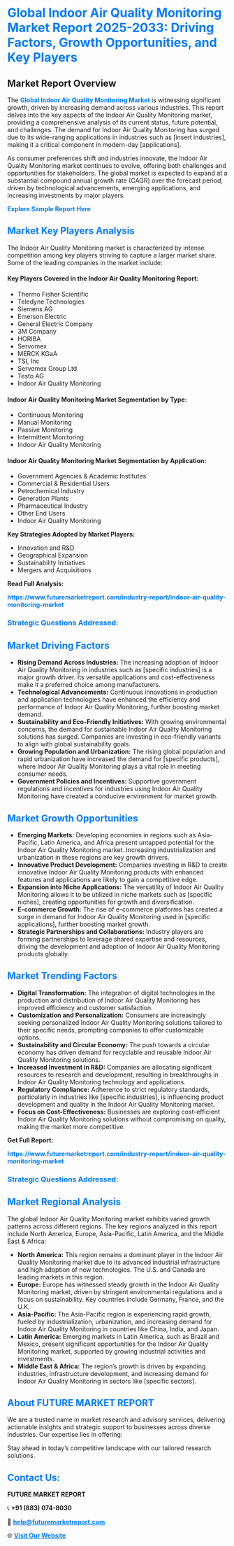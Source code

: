 <h1 style="color: #007BFF;">Global Indoor Air Quality Monitoring Market Report 2025-2033: Driving Factors, Growth Opportunities, and Key Players</h1>

<section id="overview">
<h2>Market Report Overview</h2>
<p>The <a href="https://www.futuremarketreport.com/industry-report/indoor-air-quality-monitoring-market" style="color: #007BFF; text-decoration: none;"><strong>Global Indoor Air Quality Monitoring Market</strong></a> is witnessing significant growth, driven by increasing demand across various industries. This report delves into the key aspects of the Indoor Air Quality Monitoring market, providing a comprehensive analysis of its current status, future potential, and challenges. The demand for Indoor Air Quality Monitoring has surged due to its wide-ranging applications in industries such as [insert industries], making it a critical component in modern-day [applications].</p>
<p>As consumer preferences shift and industries innovate, the Indoor Air Quality Monitoring market continues to evolve, offering both challenges and opportunities for stakeholders. The global market is expected to expand at a substantial compound annual growth rate (CAGR) over the forecast period, driven by technological advancements, emerging applications, and increasing investments by major players.</p>
</section>

<section id="overview">
<p><a href="https://www.futuremarketreport.com/request-sample/reportId=100887" style="color: #007BFF; text-decoration: none;"><strong>Explore Sample Report Here</strong></a></p>
</section>

<section id="key-players">
<h2 style="color: #007BFF;">Market Key Players Analysis</h2>
<p>The Indoor Air Quality Monitoring market is characterized by intense competition among key players striving to capture a larger market share. Some of the leading companies in the market include:</p>
<h4>Key Players Covered in the Indoor Air Quality Monitoring Report:</h4>
<ul><li>Thermo Fisher Scientific</li><li>Teledyne Technologies</li><li>Siemens AG</li><li>Emerson Electric</li><li>General Electric Company</li><li>3M Company</li><li>HORIBA</li><li>Servomex</li><li>MERCK KGaA</li><li>TSI, Inc</li><li>Servomex Group Ltd</li><li>Testo AG</li><li>Indoor Air Quality Monitoring</li></ul>
<h4>Indoor Air Quality Monitoring Market Segmentation by Type:</h4>
<ul><li>Continuous Monitoring</li><li>Manual Monitoring</li><li>Passive Monitoring</li><li>Intermittent Monitoring</li><li>Indoor Air Quality Monitoring</li></ul>

<h4>Indoor Air Quality Monitoring Market Segmentation by Application:</h4>
<ul><li>Government Agencies &amp; Academic Institutes</li><li>Commercial &amp; Residential Users</li><li>Petrochemical Industry</li><li>Generation Plants</li><li>Pharmaceutical Industry</li><li>Other End Users</li><li>Indoor Air Quality Monitoring</li></ul>
<p><strong>Key Strategies Adopted by Market Players:</strong></p>
<ul>
<li>Innovation and R&D</li>
<li>Geographical Expansion</li>
<li>Sustainability Initiatives</li>
<li>Mergers and Acquisitions</li>
</ul>
</section>

<section>
<p><strong>Read Full Analysis: </strong></p><a href="https://www.futuremarketreport.com/industry-report/indoor-air-quality-monitoring-market" style="color: #007BFF; text-decoration: none;"><strong>https://www.futuremarketreport.com/industry-report/indoor-air-quality-monitoring-market</strong></a>
<h3 style="color: #007BFF;">Strategic Questions Addressed:</h3>
</section>

<section id="driving-factors">
<h2 style="color: #007BFF;">Market Driving Factors</h2>
<ul>
<li><strong>Rising Demand Across Industries:</strong> The increasing adoption of Indoor Air Quality Monitoring in industries such as [specific industries] is a major growth driver. Its versatile applications and cost-effectiveness make it a preferred choice among manufacturers.</li>
<li><strong>Technological Advancements:</strong> Continuous innovations in production and application technologies have enhanced the efficiency and performance of Indoor Air Quality Monitoring, further boosting market demand.</li>
<li><strong>Sustainability and Eco-Friendly Initiatives:</strong> With growing environmental concerns, the demand for sustainable Indoor Air Quality Monitoring solutions has surged. Companies are investing in eco-friendly variants to align with global sustainability goals.</li>
<li><strong>Growing Population and Urbanization:</strong> The rising global population and rapid urbanization have increased the demand for [specific products], where Indoor Air Quality Monitoring plays a vital role in meeting consumer needs.</li>
<li><strong>Government Policies and Incentives:</strong> Supportive government regulations and incentives for industries using Indoor Air Quality Monitoring have created a conducive environment for market growth.</li>
</ul>
</section>

<section id="growth-opportunities">
<h2 style="color: #007BFF;">Market Growth Opportunities</h2>
<ul>
<li><strong>Emerging Markets:</strong> Developing economies in regions such as Asia-Pacific, Latin America, and Africa present untapped potential for the Indoor Air Quality Monitoring market. Increasing industrialization and urbanization in these regions are key growth drivers.</li>
<li><strong>Innovative Product Development:</strong> Companies investing in R&D to create innovative Indoor Air Quality Monitoring products with enhanced features and applications are likely to gain a competitive edge.</li>
<li><strong>Expansion into Niche Applications:</strong> The versatility of Indoor Air Quality Monitoring allows it to be utilized in niche markets such as [specific niches], creating opportunities for growth and diversification.</li>
<li><strong>E-commerce Growth:</strong> The rise of e-commerce platforms has created a surge in demand for Indoor Air Quality Monitoring used in [specific applications], further boosting market growth.</li>
<li><strong>Strategic Partnerships and Collaborations:</strong> Industry players are forming partnerships to leverage shared expertise and resources, driving the development and adoption of Indoor Air Quality Monitoring products globally.</li>
</ul>
</section>

<section id="trending-factors">
<h2 style="color: #007BFF;">Market Trending Factors</h2>
<ul>
<li><strong>Digital Transformation:</strong> The integration of digital technologies in the production and distribution of Indoor Air Quality Monitoring has improved efficiency and customer satisfaction.</li>
<li><strong>Customization and Personalization:</strong> Consumers are increasingly seeking personalized Indoor Air Quality Monitoring solutions tailored to their specific needs, prompting companies to offer customizable options.</li>
<li><strong>Sustainability and Circular Economy:</strong> The push towards a circular economy has driven demand for recyclable and reusable Indoor Air Quality Monitoring solutions.</li>
<li><strong>Increased Investment in R&D:</strong> Companies are allocating significant resources to research and development, resulting in breakthroughs in Indoor Air Quality Monitoring technology and applications.</li>
<li><strong>Regulatory Compliance:</strong> Adherence to strict regulatory standards, particularly in industries like [specific industries], is influencing product development and quality in the Indoor Air Quality Monitoring market.</li>
<li><strong>Focus on Cost-Effectiveness:</strong> Businesses are exploring cost-efficient Indoor Air Quality Monitoring solutions without compromising on quality, making the market more competitive.</li>
</ul>
</section>

<section>
<p><strong>Get Full Report: </strong></p><a href="https://www.futuremarketreport.com/industry-report/indoor-air-quality-monitoring-market" style="color: #007BFF; text-decoration: none;"><strong>https://www.futuremarketreport.com/industry-report/indoor-air-quality-monitoring-market</strong></a>
<h3 style="color: #007BFF;">Strategic Questions Addressed:</h3>
</section>


<section id="regional-analysis">
<h2 style="color: #007BFF;">Market Regional Analysis</h2>
<p>The global Indoor Air Quality Monitoring market exhibits varied growth patterns across different regions. The key regions analyzed in this report include North America, Europe, Asia-Pacific, Latin America, and the Middle East & Africa:</p>
<ul>
<li><strong>North America:</strong> This region remains a dominant player in the Indoor Air Quality Monitoring market due to its advanced industrial infrastructure and high adoption of new technologies. The U.S. and Canada are leading markets in this region.</li>
<li><strong>Europe:</strong> Europe has witnessed steady growth in the Indoor Air Quality Monitoring market, driven by stringent environmental regulations and a focus on sustainability. Key countries include Germany, France, and the U.K.</li>
<li><strong>Asia-Pacific:</strong> The Asia-Pacific region is experiencing rapid growth, fueled by industrialization, urbanization, and increasing demand for Indoor Air Quality Monitoring in countries like China, India, and Japan.</li>
<li><strong>Latin America:</strong> Emerging markets in Latin America, such as Brazil and Mexico, present significant opportunities for the Indoor Air Quality Monitoring market, supported by growing industrial activities and investments.</li>
<li><strong>Middle East & Africa:</strong> The region’s growth is driven by expanding industries, infrastructure development, and increasing demand for Indoor Air Quality Monitoring in sectors like [specific sectors].</li>
</ul>
</section>

<footer>
<h2 style="color: #007BFF;">About FUTURE MARKET REPORT</h2>
<p>We are a trusted name in market research and advisory services, delivering actionable insights and strategic support to businesses across diverse industries. Our expertise lies in offering:</p>

<p>Stay ahead in today’s competitive landscape with our tailored research solutions.</p>

<h2 style="color: #007BFF;">Contact Us:</h2>
<p><strong>FUTURE MARKET REPORT</strong></p>
<p>📞 <strong>+91 (883) 074-8030</strong></p>
<p>📧 <strong><a href="mailto:help@futuremarketreport.com" style="color: #007BFF;">help@futuremarketreport.com</a></strong></p>
<p>🌐 <strong><a href="https://www.futuremarketreport.com/" style="color: #007BFF;">Visit Our Website</a></strong></p>
</footer>